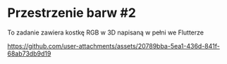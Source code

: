 # Przestrzenie barw #2 

To zadanie zawiera kostkę RGB w 3D napisaną w pełni we Flutterze

https://github.com/user-attachments/assets/20789bba-5ea1-436d-841f-68ab73db9d19

